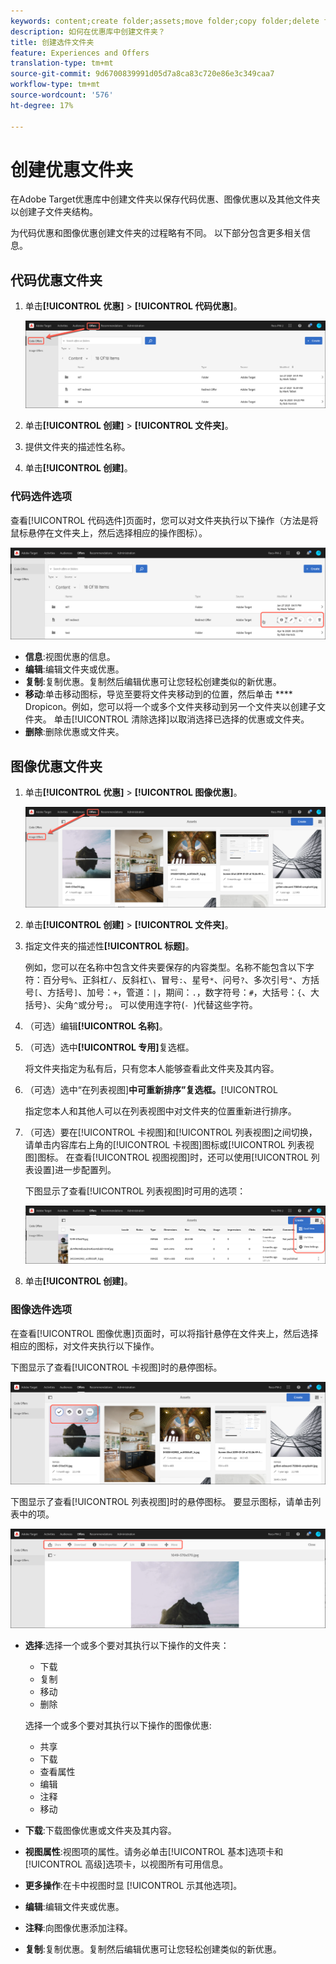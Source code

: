 ```yaml
---
keywords: content;create folder;assets;move folder;copy folder;delete folder;download folder;folder
description: 如何在优惠库中创建文件夹？
title: 创建选件文件夹
feature: Experiences and Offers
translation-type: tm+mt
source-git-commit: 9d6700839991d05d7a8ca83c720e86e3c349caa7
workflow-type: tm+mt
source-wordcount: '576'
ht-degree: 17%

---
```



# 创建优惠文件夹

在Adobe Target优惠库中创建文件夹以保存代码优惠、图像优惠以及其他文件夹以创建子文件夹结构。

为代码优惠和图像优惠创建文件夹的过程略有不同。 以下部分包含更多相关信息。

## 代码优惠文件夹

1. 单击&#x200B;**[!UICONTROL 优惠]** > **[!UICONTROL 代码优惠]**。

   ![代码优惠选项卡](/help/c-experiences/c-manage-content/assets/code-offers-tab.png)

1. 单击&#x200B;**[!UICONTROL 创建]** > **[!UICONTROL 文件夹]**。

1. 提供文件夹的描述性名称。

1. 单击&#x200B;**[!UICONTROL 创建]**。

### 代码选件选项

查看[!UICONTROL 代码选件]页面时，您可以对文件夹执行以下操作（方法是将鼠标悬停在文件夹上，然后选择相应的操作图标）。

![“代码优惠”选项卡上的悬停图标](/help/c-experiences/c-manage-content/assets/code-offers-hover-icons.png)

* **信息**:视图优惠的信息。
* **编辑**:编辑文件夹或优惠。
* **复制**:复制优惠。复制然后编辑优惠可让您轻松创建类似的新优惠。
* **移动**:单击移动图标，导览至要将文件夹移动到的位置，然后单击 **** Dropicon。例如，您可以将一个或多个文件夹移动到另一个文件夹以创建子文件夹。 单击[!UICONTROL 清除选择]以取消选择已选择的优惠或文件夹。
* **删除**:删除优惠或文件夹。

## 图像优惠文件夹

1. 单击&#x200B;**[!UICONTROL 优惠]** > **[!UICONTROL 图像优惠]**。

   ![图像优惠选项卡](/help/c-experiences/c-manage-content/assets/image-offers-tab.png)

1. 单击&#x200B;**[!UICONTROL 创建]** > **[!UICONTROL 文件夹]**。
1. 指定文件夹的描述性&#x200B;**[!UICONTROL 标题]**。

   例如，您可以在名称中包含文件夹要保存的内容类型。名称不能包含以下字符：百分号`%`、正斜杠`/`、反斜杠`\`、冒号`:`、星号`*`、问号`?`、多次引号`"`、方括号`[`、方括号`]`、加号：`+`，管道：`|`，期间：`.`，数字符号：`#`，大括号：`{`、大括号`}`、尖角`^`或分号`;`。 可以使用连字符(`- `)代替这些字符。

1. （可选）编辑&#x200B;**[!UICONTROL 名称]**。
1. （可选）选中&#x200B;**[!UICONTROL 专用]**&#x200B;复选框。

   将文件夹指定为私有后，只有您本人能够查看此文件夹及其内容。

1. （可选）选中“在列表视图&#x200B;]**中可重新排序”复选框。**[!UICONTROL 

   指定您本人和其他人可以在列表视图中对文件夹的位置重新进行排序。

1. （可选）要在[!UICONTROL 卡视图]和[!UICONTROL 列表视图]之间切换，请单击内容库右上角的[!UICONTROL 卡视图]图标或[!UICONTROL 列表视图]图标。 在查看[!UICONTROL 视图视图]时，还可以使用[!UICONTROL 列表设置]进一步配置列。

   下图显示了查看[!UICONTROL 列表视图]时可用的选项：

   ![列表视图选项](/help/c-experiences/c-manage-content/assets/view-settings-options.png)

1. 单击&#x200B;**[!UICONTROL 创建]**。

### 图像选件选项

在查看[!UICONTROL 图像优惠]页面时，可以将指针悬停在文件夹上，然后选择相应的图标，对文件夹执行以下操作。

下图显示了查看[!UICONTROL 卡视图]时的悬停图标。

![在卡优惠中时，将鼠标图标悬停在“图像视图”选项卡上](/help/c-experiences/c-manage-content/assets/image-offers-hover-icons.png)

下图显示了查看[!UICONTROL 列表视图]时的悬停图标。 要显示图标，请单击列表中的项。

![当处于优惠视图时，将图标悬停在“图像列表”选项卡上](/help/c-experiences/c-manage-content/assets/list-view-hover.png)

* **选择**:选择一个或多个要对其执行以下操作的文件夹：

   * 下载
   * 复制
   * 移动
   * 删除

   选择一个或多个要对其执行以下操作的图像优惠:

   * 共享
   * 下载
   * 查看属性
   * 编辑
   * 注释
   * 移动


* **下载**:下载图像优惠或文件夹及其内容。
* **视图属性**:视图项的属性。请务必单击[!UICONTROL 基本]选项卡和[!UICONTROL 高级]选项卡，以视图所有可用信息。
* **更多操作**:在卡中视图时显 [!UICONTROL 示其他选项]。
* **编辑**:编辑文件夹或优惠。
* **注释**:向图像优惠添加注释。
* **复制**:复制优惠。复制然后编辑优惠可让您轻松创建类似的新优惠。
